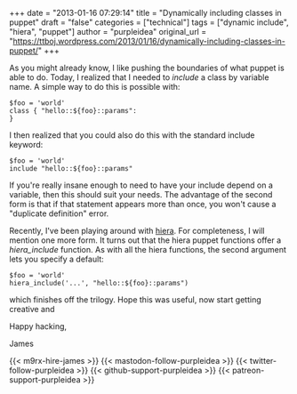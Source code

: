 +++
date = "2013-01-16 07:29:14"
title = "Dynamically including classes in puppet"
draft = "false"
categories = ["technical"]
tags = ["dynamic include", "hiera", "puppet"]
author = "purpleidea"
original_url = "https://ttboj.wordpress.com/2013/01/16/dynamically-including-classes-in-puppet/"
+++

As you might already know, I like pushing the boundaries of what puppet is able to do. Today, I realized that I needed to <em>include</em> a class by variable name. A simple way to do this is possible with:
```
$foo = 'world'
class { "hello::${foo}::params":
}
```
I then realized that you could also do this with the standard include keyword:
```
$foo = 'world'
include "hello::${foo}::params"
```
If you're really insane enough to need to have your include depend on a variable, then this should suit your needs. The advantage of the second form is that if that statement appears more than once, you won't cause a "duplicate definition" error.

Recently, I've been playing around with <a href="https://github.com/puppetlabs/hiera">hiera</a>. For completeness, I will mention one more form. It turns out that the hiera puppet functions offer a <em>hiera_include</em> function. As with all the hiera functions, the second argument lets you specify a default:
```
$foo = 'world'
hiera_include('...', "hello::${foo}::params")
```
which finishes off the trilogy. Hope this was useful, now start getting creative and

Happy hacking,

James

{{< m9rx-hire-james >}}
{{< mastodon-follow-purpleidea >}}
{{< twitter-follow-purpleidea >}}
{{< github-support-purpleidea >}}
{{< patreon-support-purpleidea >}}
